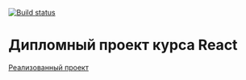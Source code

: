 [![Build status](https://ci.appveyor.com/api/projects/status/63q8e3j3eo5h43wb?svg=true)](https://ci.appveyor.com/project/qvvverty/ra16-diploma)
# Дипломный проект курса React
[Реализованный проект](https://qvvverty.github.io/ra16-diploma/)
